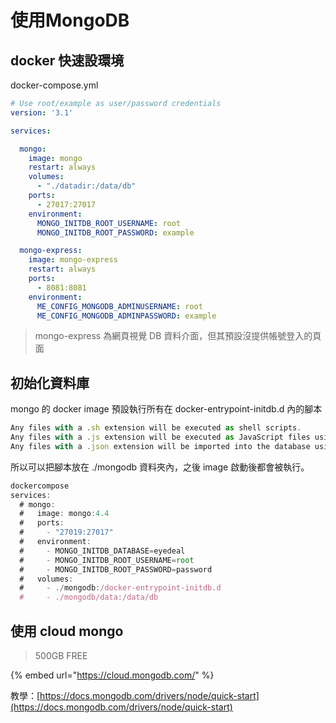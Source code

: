 # 使用MongoDB

## docker 快速設環境

docker-compose.yml

```yaml
# Use root/example as user/password credentials
version: '3.1'

services:

  mongo:
    image: mongo
    restart: always
    volumes:
      - "./datadir:/data/db"
    ports:
      - 27017:27017
    environment:
      MONGO_INITDB_ROOT_USERNAME: root
      MONGO_INITDB_ROOT_PASSWORD: example

  mongo-express:
    image: mongo-express
    restart: always
    ports:
      - 8081:8081
    environment:
      ME_CONFIG_MONGODB_ADMINUSERNAME: root
      ME_CONFIG_MONGODB_ADMINPASSWORD: example
```

> mongo-express 為網頁視覺 DB 資料介面，但其預設沒提供帳號登入的頁面

## 初始化資料庫

mongo 的 docker image 預設執行所有在 docker-entrypoint-initdb.d 內的腳本

```javascript
Any files with a .sh extension will be executed as shell scripts.
Any files with a .js extension will be executed as JavaScript files using the MongoDB shell.
Any files with a .json extension will be imported into the database using mongoimport.
```

所以可以把腳本放在 ./mongodb 資料夾內，之後 image 啟動後都會被執行。

```javascript
dockercompose
services:
  # mongo:
  #   image: mongo:4.4
  #   ports:
  #     - "27019:27017"
  #   environment:
  #     - MONGO_INITDB_DATABASE=eyedeal
  #     - MONGO_INITDB_ROOT_USERNAME=root
  #     - MONGO_INITDB_ROOT_PASSWORD=password
  #   volumes:
  #     - ./mongodb:/docker-entrypoint-initdb.d
  #     - ./mongodb/data:/data/db
```

## 使用 cloud mongo

> 500GB FREE

{% embed url="https://cloud.mongodb.com/" %}

教學：[https://docs.mongodb.com/drivers/node/quick-start](https://docs.mongodb.com/drivers/node/quick-start)
